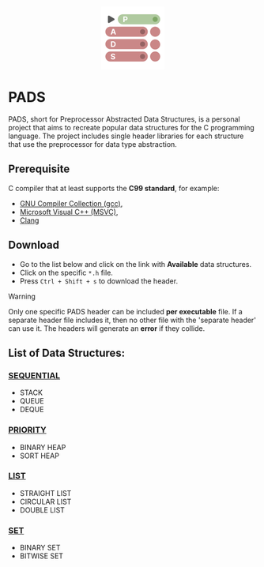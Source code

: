 <p align="center">
  <img width="128" align="center" src="/assets/logo.svg">
</p>

# PADS

PADS, short for Preprocessor Abstracted Data Structures, is a personal project that aims to recreate popular data structures for the C programming language. The project includes single header libraries for each structure that use the preprocessor for data type abstraction.

## Prerequisite
C compiler that at least supports the **C99 standard**, for example:
- [GNU Compiler Collection (gcc)](https://gcc.gnu.org), 
- [Microsoft Visual C++ (MSVC)](https://visualstudio.microsoft.com/vs/features/cplusplus/),
- [Clang](https://clang.llvm.org)

## Download
- Go to the list below and click on the link with **Available** data structures.
- Click on the specific ```*.h``` file.
- Press ```Ctrl + Shift + s``` to download the header.

> [!WARNING]
> Only one specific PADS header can be included **per executable** file. If a separate header file includes it, then no other file with the 'separate header' can use it. The headers will generate an **error** if they collide.

## **List of Data Structures:**

### [SEQUENTIAL](https://github.com/TheGAzed/pads/blob/main/source/sequence)
- STACK
- QUEUE
- DEQUE

### [PRIORITY](https://github.com/TheGAzed/pads/blob/main/source/priority)
- BINARY HEAP
- SORT HEAP

### [LIST](https://github.com/TheGAzed/pads/blob/main/source/list)
- STRAIGHT LIST
- CIRCULAR LIST
- DOUBLE LIST

### [SET](https://github.com/TheGAzed/pads/blob/main/source/set)
- BINARY SET
- BITWISE SET
